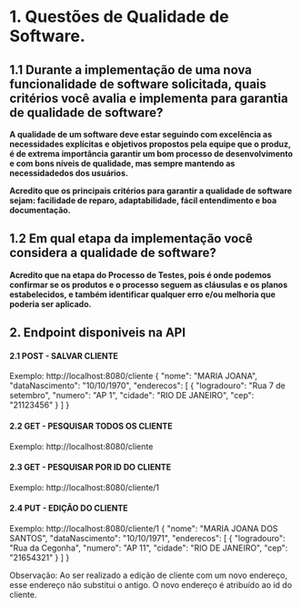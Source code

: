 # 1. Questões de Qualidade de Software.


## 1.1 Durante a implementação de uma nova funcionalidade de software solicitada, quais critérios você avalia e implementa para garantia de qualidade de software?

**A qualidade de um software deve estar seguindo com excelência as necessidades explícitas e objetivos propostos pela equipe que o produz, é de extrema importância garantir um bom processo de desenvolvimento e com bons níveis de qualidade, mas sempre mantendo as necessidadedos dos usuários.**

**Acredito que os principais critérios para garantir a qualidade de software sejam:
facilidade de reparo,
adaptabilidade,
fácil entendimento e
boa documentação.**



## 1.2 Em qual etapa da implementação você considera a qualidade de software?
**Acredito que na etapa do Processo de Testes, pois é onde podemos
confirmar se os produtos e o processo seguem as cláusulas e os planos estabelecidos, e também identificar qualquer erro e/ou melhoria que poderia ser aplicado.**


## 2. Endpoint disponiveis na API

#### 2.1 **POST** - SALVAR CLIENTE
Exemplo:  http://localhost:8080/cliente
{
    "nome": "MARIA JOANA",
    "dataNascimento": "10/10/1970",
    "enderecos": [
        {
            "logradouro": "Rua 7 de setembro",
            "numero": "AP 1",
            "cidade": "RIO DE JANEIRO",
            "cep": "21123456"
        }
    ]
} 
#### 2.2 **GET** - PESQUISAR TODOS OS CLIENTE
Exemplo: http://localhost:8080/cliente

#### 2.3 **GET** - PESQUISAR POR ID DO CLIENTE 
Exemplo: http://localhost:8080/cliente/1
#### 2.4 **PUT** - EDIÇÃO DO CLIENTE
Exemplo: http://localhost:8080/cliente/1
{
    "nome": "MARIA JOANA DOS SANTOS",
    "dataNascimento": "10/10/1971",
    "enderecos": [
        {
            "logradouro": "Rua da Cegonha",
            "numero": "AP 11",
            "cidade": "RIO DE JANEIRO",
            "cep": "21654321"
        }
    ]
}



Observação:
Ao ser realizado a edição de cliente com um novo endereço, esse endereço não substitui o antigo. O novo endereço é atribuído ao id do cliente.
